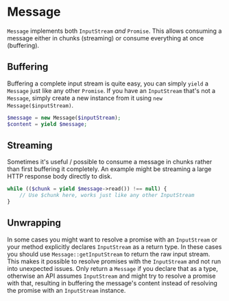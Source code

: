 # Message

`Message` implements both `InputStream` _and_ `Promise`. This allows consuming a message either in chunks (streaming) or consume everything at once (buffering).

## Buffering

Buffering a complete input stream is quite easy, you can simply `yield` a `Message` just like any other `Promise`. If you have an `InputStream` that's not a `Message`, simply create a new instance from it using `new Message($inputStream)`.

```php
$message = new Message($inputStream);
$content = yield $message;
```

## Streaming

Sometimes it's useful / possible to consume a message in chunks rather than first buffering it completely. An example might be streaming a large HTTP response body directly to disk.

```php
while (($chunk = yield $message->read()) !== null) {
    // Use $chunk here, works just like any other InputStream
}
```

## Unwrapping

In some cases you might want to resolve a promise with an `InputStream` or your method explicitly declares `InputStream` as a return type. In these cases you should use `Message::getInputStream` to return the raw input stream. This makes it possible to resolve promises with the `InputStream` and not run into unexpected issues. Only return a `Message` if you declare that as a type, otherwise an API assumes `InputStream` and might try to resolve a promise with that, resulting in buffering the message's content instead of resolving the promise with an `InputStream` instance.
